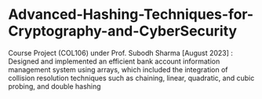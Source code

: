 # Advanced-Hashing-Techniques-for-Cryptography-and-CyberSecurity
Course Project (COL106) under Prof. Subodh Sharma [August 2023] : Designed and implemented an efficient bank account information management system using arrays, which included the integration of collision resolution techniques such as chaining, linear, quadratic, and cubic probing, and double hashing

